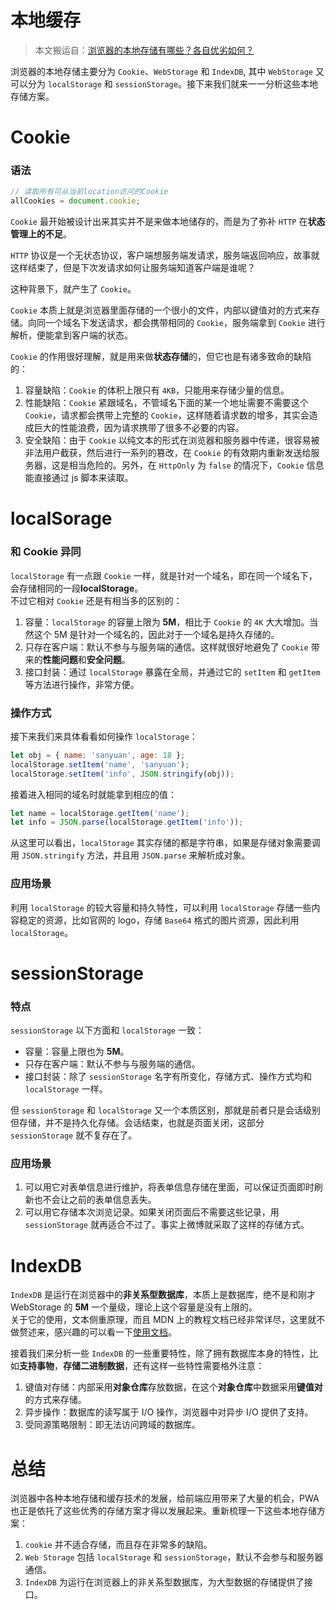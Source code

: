 # 本地缓存

> 本文搬运自：[浏览器的本地存储有哪些？各自优劣如何？](http://47.98.159.95/my_blog/blogs/perform/002.html)

浏览器的本地存储主要分为 `Cookie`、`WebStorage` 和 `IndexDB`, 其中 `WebStorage` 又可以分为 `localStorage` 和 `sessionStorage`。接下来我们就来一一分析这些本地存储方案。

# Cookie

### 语法

```js
// 读取所有可从当前location访问的Cookie
allCookies = document.cookie;
```

`Cookie` 最开始被设计出来其实并不是来做本地储存的，而是为了弥补 `HTTP` 在**状态管理上的不足**。

`HTTP` 协议是一个无状态协议，客户端想服务端发请求，服务端返回响应，故事就这样结束了，但是下次发请求如何让服务端知道客户端是谁呢？

这种背景下，就产生了 `Cookie`。

`Cookie` 本质上就是浏览器里面存储的一个很小的文件，内部以键值对的方式来存储。向同一个域名下发送请求，都会携带相同的 `Cookie`，服务端拿到 `Cookie` 进行解析，便能拿到客户端的状态。

`Cookie` 的作用很好理解，就是用来做**状态存储**的，但它也是有诸多致命的缺陷的：

1. 容量缺陷：`Cookie` 的体积上限只有 `4KB`，只能用来存储少量的信息。
2. 性能缺陷：`Cookie` 紧跟域名，不管域名下面的某一个地址需要不需要这个 `Cookie`，请求都会携带上完整的 `Cookie`，这样随着请求数的增多，其实会造成巨大的性能浪费，因为请求携带了很多不必要的内容。
3. 安全缺陷：由于 `Cookie` 以纯文本的形式在浏览器和服务器中传递，很容易被非法用户截获，然后进行一系列的篡改，在 `Cookie` 的有效期内重新发送给服务器，这是相当危险的。另外，在 `HttpOnly` 为 `false` 的情况下，`Cookie` 信息能直接通过 js 脚本来读取。

# localSorage

### 和 Cookie 异同

`localStorage` 有一点跟 `Cookie` 一样，就是针对一个域名，即在同一个域名下，会存储相同的一段**localStorage**。  
不过它相对 `Cookie` 还是有相当多的区别的：

1. 容量：`localStorage` 的容量上限为 **5M**，相比于 `Cookie` 的 `4K` 大大增加。当然这个 5M 是针对一个域名的，因此对于一个域名是持久存储的。
2. 只存在客户端：默认不参与与服务端的通信。这样就很好地避免了 `Cookie` 带来的**性能问题**和**安全问题**。
3. 接口封装：通过 `localStorage` 暴露在全局，并通过它的 `setItem` 和 `getItem` 等方法进行操作，非常方便。

### 操作方式

接下来我们来具体看看如何操作 `localStorage`：

```js
let obj = { name: 'sanyuan', age: 18 };
localStorage.setItem('name', 'sanyuan');
localStorage.setItem('info', JSON.stringify(obj));
```

接着进入相同的域名时就能拿到相应的值：

```js
let name = localStorage.getItem('name');
let info = JSON.parse(localStorage.getItem('info'));
```

从这里可以看出，`localStorage` 其实存储的都是字符串，如果是存储对象需要调用 `JSON.stringify` 方法，并且用 `JSON.parse` 来解析成对象。

### 应用场景

利用 `localStorage` 的较大容量和持久特性，可以利用 `localStorage` 存储一些内容稳定的资源，比如官网的 logo，存储 `Base64` 格式的图片资源，因此利用 `localStorage`。

# sessionStorage

### 特点

`sessionStorage` 以下方面和 `localStorage` 一致：

- 容量：容量上限也为 **5M**。
- 只存在客户端：默认不参与与服务端的通信。
- 接口封装：除了 `sessionStorage` 名字有所变化，存储方式、操作方式均和 `localStorage` 一样。

但 `sessionStorage` 和 `localStorage` 又一个本质区别，那就是前者只是会话级别但存储，并不是持久化存储。会话结束，也就是页面关闭，这部分 `sessionStorage` 就不复存在了。

### 应用场景

1. 可以用它对表单信息进行维护，将表单信息存储在里面，可以保证页面即时刷新也不会让之前的表单信息丢失。
2. 可以用它存储本次浏览记录。如果关闭页面后不需要这些记录，用 `sessionStorage` 就再适合不过了。事实上微博就采取了这样的存储方式。

# IndexDB

`IndexDB` 是运行在浏览器中的**非关系型数据库**，本质上是数据库，绝不是和刚才 WebStorage 的 **5M** 一个量级，理论上这个容量是没有上限的。  
关于它的使用，文本侧重原理，而且 MDN 上的教程文档已经非常详尽，这里就不做赘述来，感兴趣的可以看一下[使用文档](https://developer.mozilla.org/zh-CN/docs/Web/API/IndexedDB_API/Using_IndexedDB)。

接着我们来分析一些 `IndexDB` 的一些重要特性，除了拥有数据库本身的特性，比如**支持事物**，**存储二进制数据**，还有这样一些特性需要格外注意：

1. 键值对存储：内部采用**对象仓库**存放数据，在这个**对象仓库**中数据采用**键值对**的方式来存储。
2. 异步操作：数据库的读写属于 I/O 操作，浏览器中对异步 I/O 提供了支持。
3. 受同源策略限制：即无法访问跨域的数据库。

# 总结

浏览器中各种本地存储和缓存技术的发展，给前端应用带来了大量的机会，PWA 也正是依托了这些优秀的存储方案才得以发展起来。重新梳理一下这些本地存储方案：

1. `cookie` 并不适合存储，而且存在非常多的缺陷。
2. `Web Storage` 包括 `localStorage` 和 `sessionStorage`，默认不会参与和服务器通信。
3. `IndexDB` 为运行在浏览器上的非关系型数据库，为大型数据的存储提供了接口。
